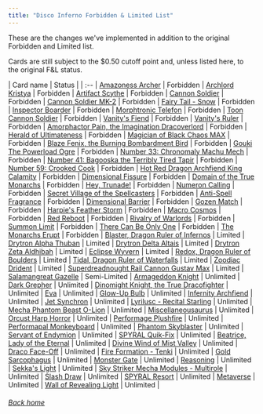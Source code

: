 ```yaml
---
title: "Disco Inferno Forbidden & Limited List"
---
```


These are the changes we've implemented in addition to the original Forbidden and Limited list.

Cards are still subject to the $0.50 cutoff point and, unless listed here, to the original F&L status.

| Card name | Status |
| :-- |
[Amazoness Archer](https://db.ygoprodeck.com/card/?search=Amazoness%20Archer) | Forbidden |
[Archlord Kristya](https://db.ygoprodeck.com/card/?search=Archlord%20Kristya) | Forbidden |
[Artifact Scythe](https://db.ygoprodeck.com/card/?search=Artifact%20Scythe) | Forbidden |
[Cannon Soldier](https://db.ygoprodeck.com/card/?search=Cannon%20Soldier) | Forbidden |
[Cannon Soldier MK-2](https://db.ygoprodeck.com/card/?search=Cannon%20Soldier%20MK-2) | Forbidden |
[Fairy Tail - Snow](https://db.ygoprodeck.com/card/?search=Fairy%20Tail%20-%20Snow) | Forbidden |
[Inspector Boarder](https://db.ygoprodeck.com/card/?search=Inspector%20Boarder) | Forbidden |
[Morphtronic Telefon](https://db.ygoprodeck.com/card/?search=Morphtronic%20Telefon) | Forbidden |
[Toon Cannon Soldier](https://db.ygoprodeck.com/card/?search=Toon%20Cannon%20Soldier) | Forbidden |
[Vanity's Fiend](https://db.ygoprodeck.com/card/?search=Vanity's%20Fiend) | Forbidden |
[Vanity's Ruler](https://db.ygoprodeck.com/card/?search=Vanity's%20Ruler) | Forbidden |
[Amorphactor Pain, the Imagination Dracoverlord](https://db.ygoprodeck.com/card/?search=Amorphactor%20Pain,%20the%20Imagination%20Dracoverlord) | Forbidden |
[Herald of Ultimateness](https://db.ygoprodeck.com/card/?search=Herald%20of%20Ultimateness) | Forbidden |
[Magician of Black Chaos MAX](https://db.ygoprodeck.com/card/?search=Magician%20of%20Black%20Chaos%20MAX) | Forbidden |
[Blaze Fenix, the Burning Bombardment Bird](https://db.ygoprodeck.com/card/?search=Blaze%20Fenix,%20the%20Burning%20Bombardment%20Bird) | Forbidden |
[Gouki The Powerload Ogre](https://db.ygoprodeck.com/card/?search=Gouki%20The%20Powerload%20Ogre) | Forbidden |
[Number 33: Chronomaly Machu Mech](https://db.ygoprodeck.com/card/?search=Number%2033:%20Chronomaly%20Machu%20Mech) | Forbidden |
[Number 41: Bagooska the Terribly Tired Tapir](https://db.ygoprodeck.com/card/?search=Number%2041:%20Bagooska%20the%20Terribly%20Tired%20Tapir) | Forbidden |
[Number 59: Crooked Cook](https://db.ygoprodeck.com/card/?search=Number%2059:%20Crooked%20Cook) | Forbidden |
[Hot Red Dragon Archfiend King Calamity](https://db.ygoprodeck.com/card/?search=Hot%20Red%20Dragon%20Archfiend%20King%20Calamity) | Forbidden |
[Dimensional Fissure](https://db.ygoprodeck.com/card/?search=Dimensional%20Fissure) | Forbidden |
[Domain of the True Monarchs](https://db.ygoprodeck.com/card/?search=Domain%20of%20the%20True%20Monarchs) | Forbidden |
[Hey, Trunade!](https://db.ygoprodeck.com/card/?search=Hey,%20Trunade!) | Forbidden |
[Numeron Calling](https://db.ygoprodeck.com/card/?search=Numeron%20Calling) | Forbidden |
[Secret Village of the Spellcasters](https://db.ygoprodeck.com/card/?search=Secret%20Village%20of%20the%20Spellcasters) | Forbidden |
[Anti-Spell Fragrance](https://db.ygoprodeck.com/card/?search=Anti-Spell%20Fragrance) | Forbidden |
[Dimensional Barrier](https://db.ygoprodeck.com/card/?search=Dimensional%20Barrier) | Forbidden |
[Gozen Match](https://db.ygoprodeck.com/card/?search=Gozen%20Match) | Forbidden |
[Harpie's Feather Storm](https://db.ygoprodeck.com/card/?search=Harpie's%20Feather%20Storm) | Forbidden |
[Macro Cosmos](https://db.ygoprodeck.com/card/?search=Macro%20Cosmos) | Forbidden |
[Red Reboot](https://db.ygoprodeck.com/card/?search=Red%20Reboot) | Forbidden |
[Rivalry of Warlords](https://db.ygoprodeck.com/card/?search=Rivalry%20of%20Warlords) | Forbidden |
[Summon Limit](https://db.ygoprodeck.com/card/?search=Summon%20Limit) | Forbidden |
[There Can Be Only One](https://db.ygoprodeck.com/card/?search=There%20Can%20Be%20Only%20One) | Forbidden |
[The Monarchs Erupt](https://db.ygoprodeck.com/card/?search=The%20Monarchs%20Erupt) | Forbidden |
[Blaster, Dragon Ruler of Infernos](https://db.ygoprodeck.com/card/?search=Blaster,%20Dragon%20Ruler%20of%20Infernos) | Limited |
[Drytron Alpha Thuban](https://db.ygoprodeck.com/card/?search=Drytron%20Alpha%20Thuban) | Limited |
[Drytron Delta Altais](https://db.ygoprodeck.com/card/?search=Drytron%20Delta%20Altais) | Limited |
[Drytron Zeta Aldhibah](https://db.ygoprodeck.com/card/?search=Drytron%20Zeta%20Aldhibah) | Limited |
[Eclipse Wyvern](https://db.ygoprodeck.com/card/?search=Eclipse%20Wyvern) | Limited |
[Redox, Dragon Ruler of Boulders](https://db.ygoprodeck.com/card/?search=Redox,%20Dragon%20Ruler%20of%20Boulders) | Limited |
[Tidal, Dragon Ruler of Waterfalls](https://db.ygoprodeck.com/card/?search=Tidal,%20Dragon%20Ruler%20of%20Waterfalls) | Limited |
[Zoodiac Drident](https://db.ygoprodeck.com/card/?search=Zoodiac%20Drident) | Limited |
[Superdreadnought Rail Cannon Gustav Max](https://db.ygoprodeck.com/card/?search=Superdreadnought%20Rail%20Cannon%20Gustav%20Max) | Limited |
[Salamangreat Gazelle](https://db.ygoprodeck.com/card/?search=Salamangreat%20Gazelle) | Semi-Limited |
[Armageddon Knight](https://db.ygoprodeck.com/card/?search=Armageddon%20Knight) | Unlimited |
[Dark Grepher](https://db.ygoprodeck.com/card/?search=Dark%20Grepher) | Unlimited |
[Dinomight Knight, the True Dracofighter](https://db.ygoprodeck.com/card/?search=Dinomight%20Knight,%20the%20True%20Dracofighter) | Unlimited |
[Eva](https://db.ygoprodeck.com/card/?search=Eva) | Unlimited |
[Glow-Up Bulb](https://db.ygoprodeck.com/card/?search=Glow-Up%20Bulb) | Unlimited |
[Infernity Archfiend](https://db.ygoprodeck.com/card/?search=Infernity%20Archfiend) | Unlimited |
[Jet Synchron](https://db.ygoprodeck.com/card/?search=Jet%20Synchron) | Unlimited |
[Lyrilusc - Recital Starling](https://db.ygoprodeck.com/card/?search=Lyrilusc%20-%20Recital%20Starling) | Unlimited |
[Mecha Phantom Beast O-Lion](https://db.ygoprodeck.com/card/?search=Mecha%20Phantom%20Beast%20O-Lion) | Unlimited |
[Miscellaneousaurus](https://db.ygoprodeck.com/card/?search=Miscellaneousaurus) | Unlimited |
[Orcust Harp Horror](https://db.ygoprodeck.com/card/?search=Orcust%20Harp%20Horror) | Unlimited |
[Performage Plushfire](https://db.ygoprodeck.com/card/?search=Performage%20Plushfire) | Unlimited |
[Performapal Monkeyboard](https://db.ygoprodeck.com/card/?search=Performapal%20Monkeyboard) | Unlimited |
[Phantom Skyblaster](https://db.ygoprodeck.com/card/?search=Phantom%20Skyblaster) | Unlimited |
[Servant of Endymion](https://db.ygoprodeck.com/card/?search=Servant%20of%20Endymion) | Unlimited |
[SPYRAL Quik-Fix](https://db.ygoprodeck.com/card/?search=SPYRAL%20Quik-Fix) | Unlimited |
[Beatrice, Lady of the Eternal](https://db.ygoprodeck.com/card/?search=Beatrice,%20Lady%20of%20the%20Eternal) | Unlimited |
[Divine Wind of Mist Valley](https://db.ygoprodeck.com/card/?search=Divine%20Wind%20of%20Mist%20Valley) | Unlimited |
[Draco Face-Off](https://db.ygoprodeck.com/card/?search=Draco%20Face-Off) | Unlimited |
[Fire Formation - Tenki](https://db.ygoprodeck.com/card/?search=Fire%20Formation%20-%20Tenki) | Unlimited |
[Gold Sarcophagus](https://db.ygoprodeck.com/card/?search=Gold%20Sarcophagus) | Unlimited |
[Monster Gate](https://db.ygoprodeck.com/card/?search=Monster%20Gate) | Unlimited |
[Reasoning](https://db.ygoprodeck.com/card/?search=Reasoning) | Unlimited |
[Sekka's Light](https://db.ygoprodeck.com/card/?search=Sekka's%20Light) | Unlimited |
[Sky Striker Mecha Modules - Multirole](https://db.ygoprodeck.com/card/?search=Sky%20Striker%20Mecha%20Modules%20-%20Multirole) | Unlimited |
[Slash Draw](https://db.ygoprodeck.com/card/?search=Slash%20Draw) | Unlimited |
[SPYRAL Resort](https://db.ygoprodeck.com/card/?search=SPYRAL%20Resort) | Unlimited |
[Metaverse](https://db.ygoprodeck.com/card/?search=Metaverse) | Unlimited |
[Wall of Revealing Light](https://db.ygoprodeck.com/card/?search=Wall%20of%20Revealing%20Light) | Unlimited |

###### [Back home](index)